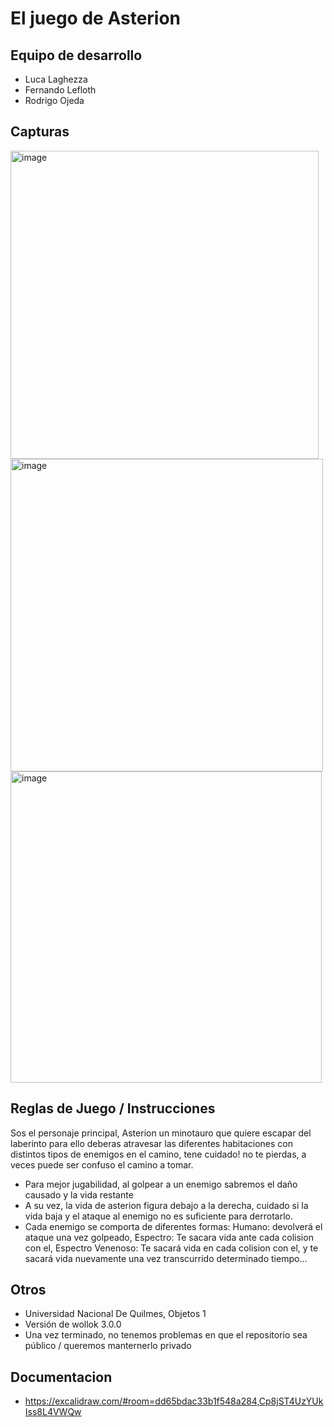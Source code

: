 # El juego de Asterion

## Equipo de desarrollo

- Luca Laghezza
- Fernando Lefloth
- Rodrigo Ojeda

## Capturas
<img width="493" alt="image" src="https://github.com/obj1unq/2024s1-tp-grupal-juego-grupo-1-3/assets/65262580/e5aed2b1-a8ce-4ecf-930b-4b2cbae925ac">
<img width="500" alt="image" src="https://github.com/obj1unq/2024s1-tp-grupal-juego-grupo-1-3/assets/65262580/aad4791d-d303-4dcb-8b68-c0938225e5aa">
<img width="498" alt="image" src="https://github.com/obj1unq/2024s1-tp-grupal-juego-grupo-1-3/assets/65262580/dfac2f7b-004a-43c4-bf14-fa16c33f1a30">


## Reglas de Juego / Instrucciones

Sos el personaje principal, Asterion un minotauro que quiere escapar del laberinto para ello deberas atravesar las diferentes habitaciones con distintos tipos de enemigos en el camino, tene cuidado! no te pierdas, a veces puede ser confuso el camino a tomar.
* Para mejor jugabilidad, al golpear a un enemigo sabremos el daño causado y la vida restante
* A su vez, la vida de asterion figura debajo a la derecha, cuidado si la vida baja y el ataque al enemigo no es suficiente para derrotarlo.
* Cada enemigo se comporta de diferentes formas: Humano: devolverá el ataque una vez golpeado, Espectro: Te sacara vida ante cada colision con el, Espectro Venenoso: Te sacará vida en cada colision con el, y te sacará vida nuevamente una vez transcurrido determinado tiempo...


## Otros

- Universidad Nacional De Quilmes, Objetos 1
- Versión de wollok 3.0.0
- Una vez terminado, no tenemos problemas en que el repositorio sea público / queremos manternerlo privado

## Documentacion
- https://excalidraw.com/#room=dd65bdac33b1f548a284,Cp8jST4UzYUkIss8L4VWQw
